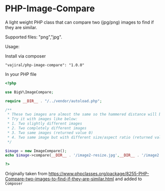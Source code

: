 # PHP-Image-Compare
A light weight PHP class that can compare two (jpg/png) images to find if they are similar.

Supported files: "png","jpg".

Usage:

Install via composer

```"vajiral/php-image-compare": "1.0.0"```

In your PHP file

```php
<?php

use BigV\ImageCompare;

require __DIR__ . "/../vendor/autoload.php";

/**
 * These two images are almost the same so the hammered distance will be less than 10
 * Try it with images like below:
 * 1. Two slightly different images
 * 2. Two completely different images
 * 3. Two same images (returned value 0)
 * 4. Two same image but with different size/aspect ratio (returned value ~0)
 */

$image = new ImageCompare();
echo $image->compare(__DIR__ . '/image2-resize.jpg',__DIR__ . '/image2.jpg');

?>
```

Originally taken from https://www.phpclasses.org/package/8255-PHP-Compare-two-images-to-find-if-they-are-similar.html and added to ```Composer```
